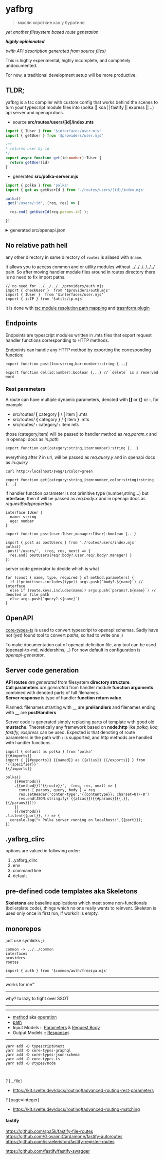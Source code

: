 # yafbrg

> мысли короткие как у буратино

*yet another filesystem based route  generation*

***highly opinionated***

*(with API description generated from source files)*


This is highly experimental, highly incomplete, and completely undocumented.

For now, a traditional development setup will be more productive.

## TLDR;

 yafbrg is a tsc compiler with custom config that works behind the scenes to turn your typescript module files into (polka || koa || fastify || express || ..) api server and openapi docs.

* source **src/routes/users/[id]/index.mts**

```typescript
import { IUser } from '$interfaces/user.mjs'
import { getUser } from '$providers/user.mjs'

/**
* returns user by id
*/
export async function get(id:number):IUser {
  return getUser(id)
}

```

* generated **src/polka-server.mjs**

```javascript
import { polka } from 'polka'
import { get as getUserId } from './routes/users/[id]/index.mjs'

polka()
.get('/users/:id', (req, res) => {

  res.end( getUserId(req.params.id) );

})


```

<details>

<summary>generated src/openapi.json </summary>

```json
{
  "openapi": "3.0.0",
  "info": {
    "version": "0.0.0",
    "title": "polka",
    "description": "simple polka sample",
    "contact": {
      "name": "email or phone or .."
    }
  },
  "paths": {
    "/users/": {
      "post": {
        "parameters": [],
        "responses": {
          "200": {
            "description": "",
            "content": {
              "application/json": {
                "schema": {
                  "$ref": "#/components/schemas/IResult"
                }
              }
            }
          }
        },
        "summary": "",
        "requestBody": {
          "required": true,
          "content": {
            "application/json": {
              "schema": {
                "type": "object",
                "properties": {
                  "user": {
                    "$ref": "#/components/schemas/IUser",
                    "required": true
                  },
                  "manager": {
                    "$ref": "#/components/schemas/IUser",
                    "required": false
                  }
                }
              }
            }
          }
        }
      }
    },
    "/users/{id}/": {
      "get": {
        "parameters": [
          {
            "name": "id",
            "required": true,
            "schema": {
              "type": "number"
            },
            "in": "path"
          }
        ],
        "responses": {
          "200": {
            "description": "",
            "content": {
              "application/json": {
                "schema": {
                  "$ref": "#/components/schemas/IUser"
                }
              }
            }
          }
        },
        "summary": "\nreturns user by id"
      }
    }
  },
  "components": {
    "schemas": {
      "IResult": {
        "properties": {
          "ok": {
            "title": "IResult.ok",
            "type": "boolean"
          }
        },
        "required": [
          "ok"
        ],
        "additionalProperties": false,
        "title": "IResult",
        "type": "object"
      },
      "IUser": {
        "properties": {
          "id": {
            "title": "IUser.id",
            "type": "number"
          },
          "firstname": {
            "title": "IUser.firstname",
            "type": "string"
          },
          "lastname": {
            "title": "IUser.lastname",
            "type": "string"
          },
          "ou": {
            "$ref": "#/components/schemas/IOrgUnit",
            "title": "IUser.ou"
          }
        },
        "required": [
          "id",
          "firstname",
          "lastname"
        ],
        "additionalProperties": false,
        "title": "IUser",
        "type": "object"
      },
      "IOrgUnit": {
        "properties": {
          "name": {
            "title": "IOrgUnit.name",
            "type": "string"
          }
        },
        "required": [
          "name"
        ],
        "additionalProperties": false,
        "title": "IOrgUnit",
        "type": "object"
      }
    }
  }
}

```
</details>

## No relative path hell

any other directory in same directory of `routes` is aliased with `$name`.

It allows you to access common  and or utility modules without ../../../../../../ pain. So after moving handler module files around in routes directory there is no need to fix import paths.

```
// no need for ../../../../providers/auth.mjs
import { checkUser }  from '$providers/auth.mjs'
import { IUser }  from '$interfaces/user.mjs'
import { isIP } from '$utils/ip.mjs'

```

it is done with [tsc module resolution  path mapping](https://www.typescriptlang.org/tsconfig#paths) and [trasnform plugin](https://github.com/LeDDGroup/typescript-transform-paths)




## Endpoints

Endpoints are typescript modules written in .mts files that export request handler functions corresponding to HTTP methods.

Endpoints can handle any HTTP method by exporting the corresponding function:
```
export function post(foo:string,bar:number):string {...}
...
export function del(id:number):boolean {...} // `delete` is a reserved word
```
### Rest parameters
A route can have multiple dynamic parameters, denoted with **[]** or **{}** or **:**,
for example
- src/routes/ **[** category **]** / **[** item **]** .mts
- src/routes/ **{** category **}** / **{** item **}** .mts
- src/routes/ **:** category/ **:** item.mts

those (category,item) will be passed to handler method as *req.param.x*
and in openapi docs as *in:path*

```
export function get(category:string,item:number):string {...}

```
everything after **?** in url, will be passed as *req.query.y* and in openapi docs as *in:query*

`curl http://localhost/swag/1?color=green`

```
export function get(category:string,item:number,color:string):string {...}

```

if handler function parameter is not primitive type (number,string,..) but **interface**, then it will be passed as *req.body.x* and in openapi docs as *requestBodyproperties*

```
interface IUser {
  name: string
  age: number
}

export function post(user:IUser,manager:IUser):boolean {...}

```

```
import { post as postUsers } from './routes/users/index.mjs'
polka()
.post('/users/',  (req, res, next) => {
  res.end( postUsers(req?.body?.user,req?.body?.manager) )
})
```

server code generator to decide which is what
```
for (const { name, type, required } of method.parameters) {
  if (!primitives.includes(type)) args.push(`body?.${name}`) // interface
  else if (route.keys.includes(name)) args.push(`params?.${name}`) // denoted in file path
  else args.push(`query?.${name}`)
}
```

## OpenAPI

[core-types-ts](https://github.com/grantila/core-types-ts) is used to convert typescript to openapi schemas. Sadly have not (yet) found tool to convert *paths*, so had to write one ;/

To make documentation out of openapi definition file, any tool can be used (openapi-to-md, widdershins, ..)
For now default in configuration is *openapi-generator*.

## Server code generation

**API routes** *are generated* from filesystem **directory structure**.<br>
**Call parameters** *are generated* from handler module **function arguments** combined with denoted parts of full filenames.<br>
**Server response** is type of handler  **function return value**.   

Planned: filenames strarting with **__** are **preHandlers**  and filenames ending with **__** are **postHandlers**

Server code is generated simply replacing parts of template with good old **mustache**.  Theoretically any framework based on **node:http** like *polka, koa, fastify, exspress* can be used. Expected is that denoting of route parameters in the path with **:** is supported, and http methods are handled with handler functions.

```
import { default as polka } from 'polka'
{{#imports}}
import { {{#exports}} {{named}} as {{alias}} {{/exports}} } from '{{specifier}}'
{{/imports}}

polka()
    {{#methods}}
    .{{method}}('{{route}}',  (req, res, next) => {
      const { params, query, body } = req
      res.setHeader('conten-type','{{contentype}}; charset=UTF-8')
      res.end(JSON.stringify( {{alias}}({{#params}}{{.}},{{/params}})))
    })
    {{/methods}}
.listen({{port}}, () => {
  console.log("> Polka server running on localhost:",{{port}});
})

```



## .yafbrg_clirc

options are valued in following order:

1. .yafbrg_clirc
1. env
1. command line
1. default

## pre-defined code templates aka Skeletons

**Skeletons** are baseline applications which meet some non-functionals (boilerplate code),
things which no one really wants to reinvent. Skeleton is used only once in first run, if workdir is empty.

## monorepos

just use symlinks ;)

```
common -> ../../common
interfaces
providers
routes
```

```
import { auth } from '$common/auth/freeipa.mjs'
```

---------------------

works for me™

-------

why? to lazy to fight over SSOT

-------

--------




* [method](https://developer.mozilla.org/en-US/docs/Web/HTTP/Methods) aka  [operation](https://github.com/OAI/OpenAPI-Specification/blob/main/versions/3.1.0.md#operationObject)
* [path](https://github.com/OAI/OpenAPI-Specification/blob/main/versions/3.1.0.md#pathsObject)
* Input Models :: [Parameters](https://github.com/OAI/OpenAPI-Specification/blob/main/versions/3.1.0.md#parameterObject) & [Request Body](https://github.com/OAI/OpenAPI-Specification/blob/main/versions/3.1.0.md#requestBodyObject)
* Output Models :: [Response](https://github.com/OAI/OpenAPI-Specification/blob/main/versions/3.1.0.md#responseObject)s



-------
```
yarn add -D typescript@next
yarn add -D core-types-graphql
yarn add -D core-types-json-schema
yarn add -D core-types-ts
yarn add -D @types/node



```

? [...file]
* https://kit.svelte.dev/docs/routing#advanced-routing-rest-parameters

? [page=integer]
* https://kit.svelte.dev/docs/routing#advanced-routing-matching

#### fastify

https://github.com/spa5k/fastify-file-routes
https://github.com/GiovanniCardamone/fastify-autoroutes
https://github.com/israeleriston/fastify-register-routes

https://github.com/fastify/fastify-swagger
